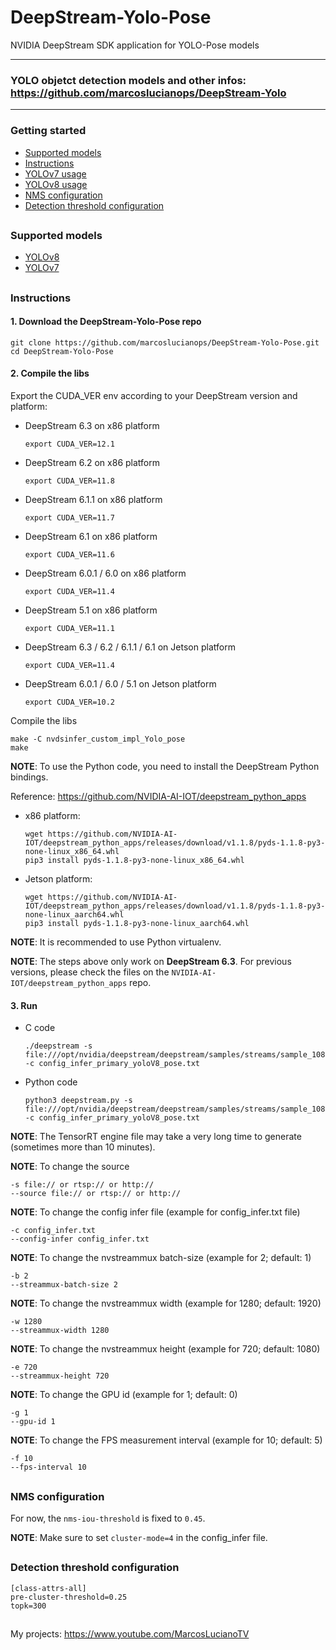 # DeepStream-Yolo-Pose

NVIDIA DeepStream SDK application for YOLO-Pose models

--------------------------------------------------------------------------------------------------
### YOLO objetct detection models and other infos: https://github.com/marcoslucianops/DeepStream-Yolo
--------------------------------------------------------------------------------------------------

### Getting started

* [Supported models](#supported-models)
* [Instructions](#basic-usage)
* [YOLOv7 usage](docs/YOLOv7.md)
* [YOLOv8 usage](docs/YOLOv8.md)
* [NMS configuration](#nms-configuration)
* [Detection threshold configuration](#detection-threshold-configuration)

##

### Supported models

* [YOLOv8](https://github.com/ultralytics/ultralytics)
* [YOLOv7](https://github.com/WongKinYiu/yolov7)

##

### Instructions

#### 1. Download the DeepStream-Yolo-Pose repo

```
git clone https://github.com/marcoslucianops/DeepStream-Yolo-Pose.git
cd DeepStream-Yolo-Pose
```

#### 2. Compile the libs

Export the CUDA_VER env according to your DeepStream version and platform:

* DeepStream 6.3 on x86 platform

  ```
  export CUDA_VER=12.1
  ```

* DeepStream 6.2 on x86 platform

  ```
  export CUDA_VER=11.8
  ```

* DeepStream 6.1.1 on x86 platform

  ```
  export CUDA_VER=11.7
  ```

* DeepStream 6.1 on x86 platform

  ```
  export CUDA_VER=11.6
  ```

* DeepStream 6.0.1 / 6.0 on x86 platform

  ```
  export CUDA_VER=11.4
  ```

* DeepStream 5.1 on x86 platform

  ```
  export CUDA_VER=11.1
  ```

* DeepStream 6.3 / 6.2 / 6.1.1 / 6.1 on Jetson platform

  ```
  export CUDA_VER=11.4
  ```

* DeepStream 6.0.1 / 6.0 / 5.1 on Jetson platform

  ```
  export CUDA_VER=10.2
  ```

Compile the libs

```
make -C nvdsinfer_custom_impl_Yolo_pose
make
```

**NOTE**: To use the Python code, you need to install the DeepStream Python bindings.

Reference: https://github.com/NVIDIA-AI-IOT/deepstream_python_apps


* x86 platform: 

  ```
  wget https://github.com/NVIDIA-AI-IOT/deepstream_python_apps/releases/download/v1.1.8/pyds-1.1.8-py3-none-linux_x86_64.whl
  pip3 install pyds-1.1.8-py3-none-linux_x86_64.whl
  ```

* Jetson platform:

  ```
  wget https://github.com/NVIDIA-AI-IOT/deepstream_python_apps/releases/download/v1.1.8/pyds-1.1.8-py3-none-linux_aarch64.whl
  pip3 install pyds-1.1.8-py3-none-linux_aarch64.whl
  ```

**NOTE**: It is recommended to use Python virtualenv.

**NOTE**: The steps above only work on **DeepStream 6.3**. For previous versions, please check the files on the `NVIDIA-AI-IOT/deepstream_python_apps` repo.

#### 3. Run

* C code

  ```
  ./deepstream -s file:///opt/nvidia/deepstream/deepstream/samples/streams/sample_1080p_h264.mp4 -c config_infer_primary_yoloV8_pose.txt
  ```

* Python code

  ```
  python3 deepstream.py -s file:///opt/nvidia/deepstream/deepstream/samples/streams/sample_1080p_h264.mp4 -c config_infer_primary_yoloV8_pose.txt
  ```

**NOTE**: The TensorRT engine file may take a very long time to generate (sometimes more than 10 minutes).

**NOTE**: To change the source

```
-s file:// or rtsp:// or http://
--source file:// or rtsp:// or http://
```

**NOTE**: To change the config infer file (example for config_infer.txt file)

```
-c config_infer.txt
--config-infer config_infer.txt
```

**NOTE**: To change the nvstreammux batch-size (example for 2; default: 1)

```
-b 2
--streammux-batch-size 2
```

**NOTE**: To change the nvstreammux width (example for 1280; default: 1920)

```
-w 1280
--streammux-width 1280
```

**NOTE**: To change the nvstreammux height (example for 720; default: 1080)

```
-e 720
--streammux-height 720
```

**NOTE**: To change the GPU id (example for 1; default: 0)

```
-g 1
--gpu-id 1
```

**NOTE**: To change the FPS measurement interval (example for 10; default: 5)

```
-f 10
--fps-interval 10
```

##

### NMS configuration

For now, the `nms-iou-threshold` is fixed to `0.45`.

**NOTE**: Make sure to set `cluster-mode=4` in the config_infer file.

##

### Detection threshold configuration

```
[class-attrs-all]
pre-cluster-threshold=0.25
topk=300
```

##

My projects: https://www.youtube.com/MarcosLucianoTV

